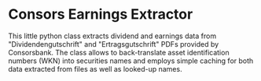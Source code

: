 # Consors Earnings Extractor
This little python class extracts dividend and earnings data from "Dividendengutschrift" and "Ertragsgutschrift" PDFs provided by Consorsbank. The class allows to back-translate asset identification numbers (WKN) into securities names and employs simple caching for both data extracted from files as well as looked-up names.